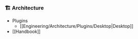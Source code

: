 ### 🏗 Architecture
- Plugins
	- [[Engineering/Architecture/Plugins/Desktop|Desktop]]
- [[Handbook]]
